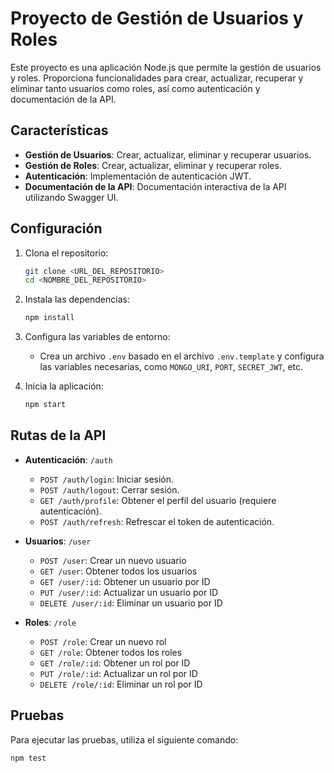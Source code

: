 # Proyecto de Gestión de Usuarios y Roles

Este proyecto es una aplicación Node.js que permite la gestión de usuarios y roles. Proporciona funcionalidades para crear, actualizar, recuperar y eliminar tanto usuarios como roles, así como autenticación y documentación de la API.

## Características

- **Gestión de Usuarios**: Crear, actualizar, eliminar y recuperar usuarios.
- **Gestión de Roles**: Crear, actualizar, eliminar y recuperar roles.
- **Autenticación**: Implementación de autenticación JWT.
- **Documentación de la API**: Documentación interactiva de la API utilizando Swagger UI.

## Configuración

1. Clona el repositorio:
   ```bash
   git clone <URL_DEL_REPOSITORIO>
   cd <NOMBRE_DEL_REPOSITORIO>
   ```

2. Instala las dependencias:
   ```bash
   npm install
   ```

3. Configura las variables de entorno:
   - Crea un archivo `.env` basado en el archivo `.env.template` y configura las variables necesarias, como `MONGO_URI`, `PORT`, `SECRET_JWT`, etc.

4. Inicia la aplicación:
   ```bash
   npm start
   ```

## Rutas de la API

- **Autenticación**: `/auth`
  - `POST /auth/login`: Iniciar sesión.
  - `POST /auth/logout`: Cerrar sesión.
  - `GET /auth/profile`: Obtener el perfil del usuario (requiere autenticación).
  - `POST /auth/refresh`: Refrescar el token de autenticación.
  
- **Usuarios**: `/user`
  - `POST /user`: Crear un nuevo usuario
  - `GET /user`: Obtener todos los usuarios
  - `GET /user/:id`: Obtener un usuario por ID
  - `PUT /user/:id`: Actualizar un usuario por ID
  - `DELETE /user/:id`: Eliminar un usuario por ID
  
- **Roles**: `/role`
  - `POST /role`: Crear un nuevo rol
  - `GET /role`: Obtener todos los roles
  - `GET /role/:id`: Obtener un rol por ID
  - `PUT /role/:id`: Actualizar un rol por ID
  - `DELETE /role/:id`: Eliminar un rol por ID

## Pruebas

Para ejecutar las pruebas, utiliza el siguiente comando:
```bash
npm test
```

